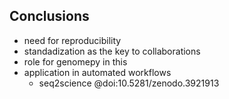 ## Conclusions
- need for reproducibility
- standadization as the key to collaborations
- role for genomepy in this
- application in automated workflows
    - seq2science @doi:10.5281/zenodo.3921913